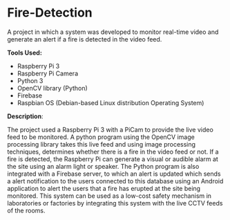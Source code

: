 # Fire-Detection

A project in which a system was developed to monitor real-time video and generate an alert if a fire is detected in the video feed. 

__Tools Used:__
* Raspberry Pi 3
* Raspberry Pi Camera
* Python 3
* OpenCV library (Python)
* Firebase
* Raspbian OS (Debian-based Linux distribution Operating System)

__Description__:

The project used a Raspberry Pi 3 with a PiCam to provide the live video feed to be monitored. A python program using the OpenCV image processing library takes this live feed and using image processing techniques, determines whether there is a fire in the video feed or not. 
If a fire is detected, the Raspberry Pi can generate a visual or audible alarm at the site using an alarm light or speaker. 
The Python program is also integrated with a Firebase server, to which an alert is updated which sends a alert notification to the users connected to this database using an Android application to alert the users that a fire has erupted at the site being monitored.
This system can be used as a low-cost safety mechanism in laboratories or factories by integrating this system with the live CCTV feeds of the rooms.
